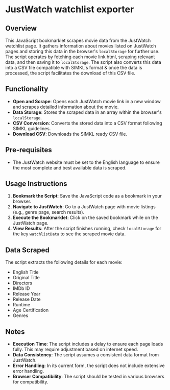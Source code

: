 # JustWatch watchlist exporter

## Overview
This JavaScript bookmarklet scrapes movie data from the JustWatch watchlist page. It gathers information about movies listed on JustWatch pages and storing this data in the browser's `localStorage` for further use. The script operates by fetching each movie link html, scraping relevant data, and then saving it to `localStorage`. The script also converts this data into a CSV file compatible with SIMKL's format & once the data is processed, the script facilitates the download of this CSV file.

## Functionality
- **Open and Scrape**: Opens each JustWatch movie link in a new window and scrapes detailed information about the movie.
- **Data Storage**: Stores the scraped data in an array within the browser's `localStorage`.
- **CSV Conversion**: Converts the stored data into a CSV format following SIMKL guidelines.
- **Download CSV**: Downloads the SIMKL ready CSV file.

## Pre-requisites
- The JustWatch website must be set to the English language to ensure the most complete and best available data is scraped.

## Usage Instructions
1. **Bookmark the Script**: Save the JavaScript code as a bookmark in your browser.
2. **Navigate to JustWatch**: Go to a JustWatch page with movie listings (e.g., genre page, search results).
3. **Execute the Bookmarklet**: Click on the saved bookmark while on the JustWatch page.
4. **View Results**: After the script finishes running, check `localStorage` for the key `watchlistData` to see the scraped movie data.

## Data Scraped
The script extracts the following details for each movie:
- English Title
- Original Title
- Directors
- IMDb ID
- Release Year
- Release Date
- Runtime
- Age Certification
- Genres

## Notes
- **Execution Time**: The script includes a delay to ensure each page loads fully. This may require adjustment based on internet speed.
- **Data Consistency**: The script assumes a consistent data format from JustWatch.
- **Error Handling**: In its current form, the script does not include extensive error handling.
- **Browser Compatibility**: The script should be tested in various browsers for compatibility.